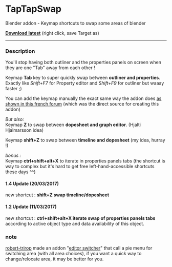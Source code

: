 # TapTapSwap
Blender addon - Keymap shortcuts to swap some areas of blender

**[Download latest](https://raw.githubusercontent.com/Pullusb/TapTapSwap/master/TapTapSwap.py)** (right click, save Target as)

---

### Description  

You'll stop having both outliner and the properties panels on screen when they are one "Tab" away from each other !  

Keymap **Tab** key to super quickly swap between **outliner and properties**.  
Exactly like *Shift+F7* for Property editor and *Shift+F9* for outliner but waaay faster ;)  

You can add the keymap manually the exact same way the addon does [as shown in this french forum](http://blenderlounge.fr/forum/viewtopic.php?f=5&t=1446&start=45) (which was the direct source for creating this addon)  

*But also:*  
Keymap **Z** to swap between **dopesheet and graph editor**. (Hjalti Hjalmarsson idea) 

Keymap **shift+Z** to swap between **timeline and dopesheet** (my idea, hurray !)

*bonus :*  
Keymap **ctrl+shift+alt+X** to iterate in properties panels tabs (the shortcut is way to complex but it's hard to get free left-hand-accessible shortcuts these days ^^)
  
  

#### 1.4 Update (20/03/2017)
new shortcut :
**shift+Z swap timeline/dopesheet**

#### 1.2 Update (11/03/2017)
new shortcut :
**ctrl+shift+alt+X iterate swap of properties panels tabs** according to active object type and data availability of this object.


### note
[robert-trirop](https://github.com/robert-trirop) made an addon "[editor switcher](https://github.com/robert-trirop/editor_switcher)" that call a pie menu for switching area (with all area choices), if you want a quick way to change/relocate area, it may be better for you.
